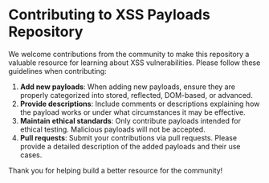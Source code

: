# Contributing to XSS Payloads Repository

We welcome contributions from the community to make this repository a valuable resource for learning about XSS vulnerabilities. Please follow these guidelines when contributing:

1. **Add new payloads**: When adding new payloads, ensure they are properly categorized into stored, reflected, DOM-based, or advanced.
2. **Provide descriptions**: Include comments or descriptions explaining how the payload works or under what circumstances it may be effective.
3. **Maintain ethical standards**: Only contribute payloads intended for ethical testing. Malicious payloads will not be accepted.
4. **Pull requests**: Submit your contributions via pull requests. Please provide a detailed description of the added payloads and their use cases.

Thank you for helping build a better resource for the community!
